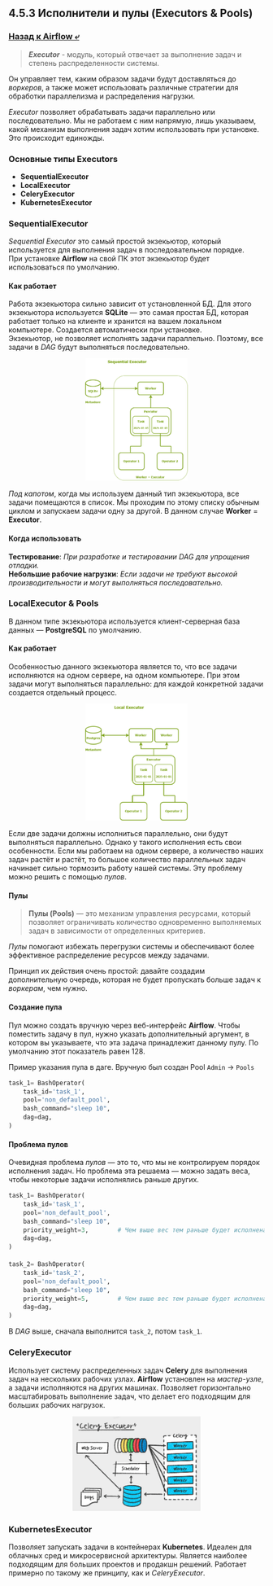 ## 4.5.3 Исполнители и пулы (Executors & Pools)

### [Назад к Airflow ⤶](/data/Module4/data/airflow.md)

> ***Executor*** - модуль, который отвечает за выполнение задач и степень распределенности системы.

Он управляет тем, каким образом задачи будут доставляться до _воркеров_, а также может использовать различные 
стратегии для обработки параллелизма и распределения нагрузки.  

*Executor* позволяет обрабатывать задачи параллельно или последовательно. Мы не работаем с ним напрямую, лишь 
указываем, какой механизм выполнения задач хотим использовать при установке. Это происходит единожды.

### Основные типы Executors
- **SequentialExecutor**
- **LocalExecutor**
- **CeleryExecutor**
- **KubernetesExecutor**

### SequentialExecutor
_Sequential Executor_ это самый простой экзекьютор, который используется для выполнения задач в последовательном порядке.  
При установке **Airflow** на свой ПК этот экзекьютор будет использоваться по умолчанию.  

#### Как работает
Работа экзекьютора сильно зависит от установленной БД. Для этого экзекьютора используется **SQLite** — это самая простая 
БД, которая работает только на клиенте и хранится на вашем локальном компьютере. Создается автоматически при установке.  
Экзекьютор, не позволяет исполнять задачи параллельно. Поэтому, все задачи в _DAG_ будут выполняться последовательно.

<p align="center">
    <img src="/data/Module4/img/seq_exe.png" width="40%">
</p>

_Под капотом_, когда мы используем данный тип экзекьютора, все задачи помещаются в список. Мы проходим по этому списку 
обычным циклом и запускаем задачи одну за другой. В данном случае **Worker** = **Executor**.

#### Когда использовать
**Тестирование**: _При разработке и тестировании DAG для упрощения отладки._  
**Небольшие рабочие нагрузки**: _Если задачи не требуют высокой производительности и могут выполняться последовательно._ 

### LocalExecutor & Pools
В данном типе экзекьютора используется клиент-серверная база данных — **PostgreSQL** по умолчанию.  

#### Как работает
Особенностью данного экзекьютора является то, что все задачи исполняются на одном сервере, на одном компьютере. 
При этом задачи могут выполняться параллельно: для каждой конкретной задачи создается отдельный процесс.  

<p align="center">
    <img src="/data/Module4/img/loc_exe.png" width="40%">
</p>

Если две задачи должны исполниться параллельно, они будут выполняться параллельно. Однако у такого исполнения есть 
свои особенности. Если мы работаем на одном сервере, а количество наших задач растёт и растёт, то большое количество 
параллельных задач начинает сильно тормозить работу нашей системы. Эту проблему можно решить с помощью _пулов_. 

#### Пулы
> **Пулы (Pools)** — это механизм управления ресурсами, который позволяет ограничивать количество одновременно 
выполняемых задач в зависимости от определенных критериев.  

_Пулы_ помогают избежать перегрузки системы и обеспечивают более эффективное распределение ресурсов между задачами.  

Принцип их действия очень простой: давайте создадим дополнительную очередь, которая не будет пропускать больше задач 
к _воркерам_, чем нужно.  

#### Создание пула
Пул можно создать вручную через веб-интерфейс **Airflow**. Чтобы поместить задачу в пул, нужно указать дополнительный 
аргумент, в котором вы указываете, что эта задача принадлежит данному пулу. По умолчанию этот показатель равен 128.  

Пример указания пула в даге. Вручную был создан Pool `Admin` -> `Pools`

```python
task_1= BashOperator(
    task_id='task_1',
    pool='non_default_pool',
    bash_command="sleep 10",
    dag=dag,
)
```

#### Проблема пулов
Очевидная проблема _пулов_ — это то, что мы не контролируем порядок исполнения задач. Но проблема эта решаема — можно
задать веса, чтобы некоторые задачи исполнялись раньше других.

```python
task_1= BashOperator(
    task_id='task_1',
    pool='non_default_pool',
    bash_command="sleep 10",
    priority_weight=3,        # Чем выше вес тем раньше будет исполнена задача
    dag=dag,
)

task_2= BashOperator(
    task_id='task_2',
    pool='non_default_pool',
    bash_command="sleep 10",
    priority_weight=5,        # Чем выше вес тем раньше будет исполнена задача
    dag=dag,
)
```

В _DAG_ выше, сначала выполнится `task_2`, потом `task_1`.

### CeleryExecutor
Использует систему распределенных задач **Celery** для выполнения задач на нескольких рабочих узлах. **Airflow** 
установлен на _мастер-узле_, а задачи исполняются на других машинах. Позволяет горизонтально масштабировать выполнение 
задач, что делает его подходящим для больших рабочих нагрузок.  

<p align="center">
    <img src="/data/Module4/img/cel_exe.gif" width="50%">
</p>

### KubernetesExecutor
Позволяет запускать задачи в контейнерах **Kubernetes**. Идеален для облачных сред и микросервисной архитектуры. 
Является наиболее подходящим для больших проектов и продакшн решений. Работает примерно по такому же принципу, 
как и _CeleryExecutor_.  